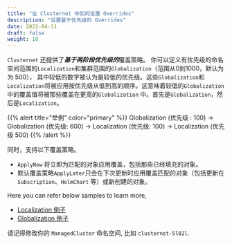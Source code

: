 ```yaml
---
title: "在 Clusternet 中如何设置 Overrides"
description: "设置基于优先级的 Overrides"
date: 2022-04-11
draft: false
weight: 10
---
```


`Clusternet` 还提供了***基于两阶段优先级的***覆盖策略。 你可以定义有优先级的命名空间范围的`Localization`和集群范围的`Globalization`（范围从0到1000，默认为为 500），
其中较低的数字被认为是较低的优先级。这些`Globalization`和`Localization`将被应用按优先级从低到高的顺序。这意味着较低的`Globalization`中的覆盖值将被那些覆盖在更高的`Globalization`
中。首先是`Globalization`，然后是`Localization`。

{{% alert title="举例" color="primary" %}}
Globalization (优先级 : 100) -> Globalization (优先级: 600) -> Localization (优先级: 100) -> Localization (优先级 500)
{{% /alert %}}

同时，支持以下覆盖策略。

- `ApplyNow` 将立即为匹配的对象应用覆盖，包括那些已经填充的对象。
- 默认覆盖策略`ApplyLater`只会在下次更新时应用覆盖匹配的对象（包括更新在 `Subscription`、`HelmChart` 等）或新创建的对象。

Here you can refer below samples to learn more,

- [Localization 例子](https://github.com/clusternet/clusternet/blob/main/examples/replication-scheduling/localization.yaml)
- [Globalization 例子](https://github.com/clusternet/clusternet/blob/main/examples/replication-scheduling/globalization.yaml)

请记得修改你的 `ManagedCluster` 命名空间, 比如 `clusternet-5l82l`.
